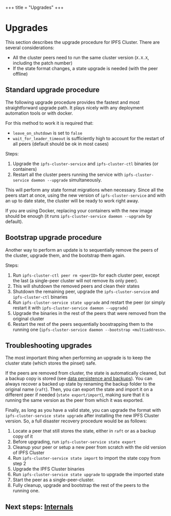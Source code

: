 +++
title = "Upgrades"
+++

# Upgrades

This section describes the upgrade procedure for IPFS Cluster. There are several considerations:

* All the cluster peers need to run the same cluster version (`X.X.X`, including the patch number)
* If the state format changes, a state upgrade is needed (with the peer offline)

## Standard upgrade procedure

The following upgrade procedure provides the fastest and most straightforward upgrade path. It plays nicely with
any deployment automation tools or with docker.

For this method to work it is required that:

* `leave_on_shutdown` is set to `false`
* `wait_for_leader_timeout` is sufficiently high to account for the restart of all peers (default should be ok in most cases)

Steps:

1. Upgrade the `ipfs-cluster-service` and `ipfs-cluster-ctl` binaries (or containers)
2. Restart all the cluster peers running the service with `ipfs-cluster-service daemon --upgrade` simultaneously.

This will perform any state format migrations when necessary. Since all the peers start at once, using the new version of `ipfs-cluster-service` and with an up to date state, the cluster will be ready to work right away.

If you are using Docker, replacing your containers with the new image should be enough (it runs `ipfs-cluster-service daemon --upgrade` by default).

## Bootstrap upgrade procedure

Another way to perform an update is to sequentially remove the peers of the cluster, upgrade them, and the bootstrap them again.

Steps:

1. Run `ipfs-cluster-ctl peer rm <peerID>` for each cluster peer, except the last (a single-peer cluster will not remove its only peer).
2. This will shutdown the removed peers and clean their states
3. Shutdown the remaining peer, upgrade the `ipfs-cluster-service` and `ipfs-cluster-ctl` binaries
4. Run `ipfs-cluster-service state upgrade` and restart the peer (or simply restart it with `ipfs-cluster-service daemon --upgrade`)
5. Upgrade the binaries in the rest of the peers that were removed from the original cluster
6. Restart the rest of the peers sequentially boostrapping them to the running one (`ipfs-cluster-service daemon --bootstrap <multiaddress>`.

## Troubleshooting upgrades

The most important thing when performing an upgrade is to keep the cluster state (which stores the pinset) safe.

If the peers are removed from cluster, the state is automatically cleaned, but a backup copy is stored (see [data persistence and backups](/documentation/deployment/#data-persistence-and-backups)). You can always recover a backed up state by renaming the backup folder to the original name (`raft`). Then, you can export the state and import it on a different peer if needed (`state export/import`), making sure that it is running the same version as the peer from which it was exported.

Finally, as long as you have a valid state, you can upgrade the format with `ipfs-cluster-service state upgrade` after installing the new IPFS Cluster version. So, a full disaster recovery procedure would be as follows:

  1. Locate a peer that still stores the state, either in `raft` or as a backup copy of it
  2. Before upgrading, run `ipfs-cluster-service state export`
  3. Cleanup your peer or setup a new peer from scratch with the old version of IPFS Cluster
  4. Run `ipfs-cluster-service state import` to import the state copy from step 2
  5. Upgrade the IPFS Cluster binaries
  6. Run `ipfs-cluster-service state upgrade` to upgrade the imported state
  7. Start the peer as a single-peer-cluster.
  8. Fully cleanup, upgrade and bootstrap the rest of the peers to the running one.


## Next steps: [Internals](/documentation/internals)
